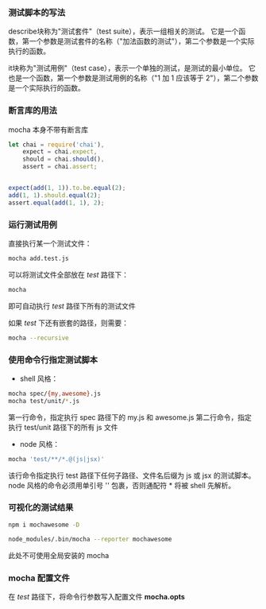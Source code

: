 ### 测试脚本的写法

describe块称为"测试套件"（test suite），表示一组相关的测试。
它是一个函数，第一个参数是测试套件的名称（"加法函数的测试"），第二个参数是一个实际执行的函数。


it块称为"测试用例"（test case），表示一个单独的测试，是测试的最小单位。
它也是一个函数，第一个参数是测试用例的名称（"1 加 1 应该等于 2"），第二个参数是一个实际执行的函数。


### 断言库的用法

mocha 本身不带有断言库

```javascript
let chai = require('chai'),
    expect = chai.expect,
    should = chai.should(),
    assert = chai.assert;


expect(add(1, 1)).to.be.equal(2);
add(1, 1).should.equal(2);
assert.equal(add(1, 1), 2);
```

### 运行测试用例

直接执行某一个测试文件：

```sh
mocha add.test.js
```

可以将测试文件全部放在 *test* 路径下：
```sh
mocha
```
即可自动执行 *test* 路径下所有的测试文件

如果 *test* 下还有嵌套的路径，则需要：
```sh
mocha --recursive
```

### 使用命令行指定测试脚本

* shell 风格：

```sh
mocha spec/{my,awesome}.js
mocha test/unit/*.js
```
第一行命令，指定执行 spec 路径下的 my.js 和 awesome.js
第二行命令，指定执行 test/unit 路径下的所有 js 文件

* node 风格：

```sh
mocha 'test/**/*.@(js|jsx)'
```
该行命令指定执行 test 路径下任何子路径、文件名后缀为 js 或 jsx 的测试脚本。
node 风格的命令必须用单引号 '' 包裹，否则通配符 * 将被 shell 先解析。

### 可视化的测试结果

```sh
npm i mochawesome -D

node_modules/.bin/mocha --reporter mochawesome
```
此处不可使用全局安装的 mocha

### mocha 配置文件

在 *test* 路径下，将命令行参数写入配置文件 **mocha.opts**




